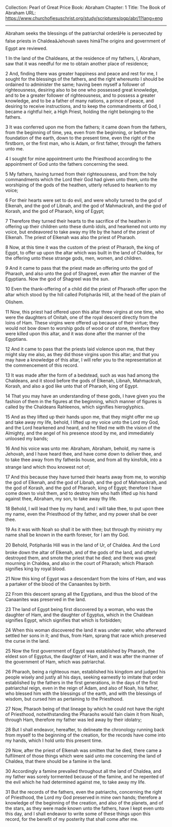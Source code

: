 Collection: Pearl of Great Price
Book: Abraham
Chapter: 1
Title: The Book of Abraham
URL: https://www.churchofjesuschrist.org/study/scriptures/pgp/abr/1?lang=eng

---

Abraham seeks the blessings of the patriarchal orderâHe is persecuted by false priests in ChaldeaâJehovah saves himâThe origins and government of Egypt are reviewed.

1 In the land of the Chaldeans, at the residence of my fathers, I, Abraham, saw that it was needful for me to obtain another place of residence;

2 And, finding there was greater happiness and peace and rest for me, I sought for the blessings of the fathers, and the right whereunto I should be ordained to administer the same; having been myself a follower of righteousness, desiring also to be one who possessed great knowledge, and to be a greater follower of righteousness, and to possess a greater knowledge, and to be a father of many nations, a prince of peace, and desiring to receive instructions, and to keep the commandments of God, I became a rightful heir, a High Priest, holding the right belonging to the fathers.

3 It was conferred upon me from the fathers; it came down from the fathers, from the beginning of time, yea, even from the beginning, or before the foundation of the earth, down to the present time, even the right of the firstborn, or the first man, who is Adam, or first father, through the fathers unto me.

4 I sought for mine appointment unto the Priesthood according to the appointment of God unto the fathers concerning the seed.

5 My fathers, having turned from their righteousness, and from the holy commandments which the Lord their God had given unto them, unto the worshiping of the gods of the heathen, utterly refused to hearken to my voice;

6 For their hearts were set to do evil, and were wholly turned to the god of Elkenah, and the god of Libnah, and the god of Mahmackrah, and the god of Korash, and the god of Pharaoh, king of Egypt;

7 Therefore they turned their hearts to the sacrifice of the heathen in offering up their children unto these dumb idols, and hearkened not unto my voice, but endeavored to take away my life by the hand of the priest of Elkenah. The priest of Elkenah was also the priest of Pharaoh.

8 Now, at this time it was the custom of the priest of Pharaoh, the king of Egypt, to offer up upon the altar which was built in the land of Chaldea, for the offering unto these strange gods, men, women, and children.

9 And it came to pass that the priest made an offering unto the god of Pharaoh, and also unto the god of Shagreel, even after the manner of the Egyptians. Now the god of Shagreel was the sun.

10 Even the thank-offering of a child did the priest of Pharaoh offer upon the altar which stood by the hill called Potipharâs Hill, at the head of the plain of Olishem.

11 Now, this priest had offered upon this altar three virgins at one time, who were the daughters of Onitah, one of the royal descent directly from the loins of Ham. These virgins were offered up because of their virtue; they would not bow down to worship gods of wood or of stone, therefore they were killed upon this altar, and it was done after the manner of the Egyptians.

12 And it came to pass that the priests laid violence upon me, that they might slay me also, as they did those virgins upon this altar; and that you may have a knowledge of this altar, I will refer you to the representation at the commencement of this record.

13 It was made after the form of a bedstead, such as was had among the Chaldeans, and it stood before the gods of Elkenah, Libnah, Mahmackrah, Korash, and also a god like unto that of Pharaoh, king of Egypt.

14 That you may have an understanding of these gods, I have given you the fashion of them in the figures at the beginning, which manner of figures is called by the Chaldeans Rahleenos, which signifies hieroglyphics.

15 And as they lifted up their hands upon me, that they might offer me up and take away my life, behold, I lifted up my voice unto the Lord my God, and the Lord hearkened and heard, and he filled me with the vision of the Almighty, and the angel of his presence stood by me, and immediately unloosed my bands;

16 And his voice was unto me: Abraham, Abraham, behold, my name is Jehovah, and I have heard thee, and have come down to deliver thee, and to take thee away from thy fatherâs house, and from all thy kinsfolk, into a strange land which thou knowest not of;

17 And this because they have turned their hearts away from me, to worship the god of Elkenah, and the god of Libnah, and the god of Mahmackrah, and the god of Korash, and the god of Pharaoh, king of Egypt; therefore I have come down to visit them, and to destroy him who hath lifted up his hand against thee, Abraham, my son, to take away thy life.

18 Behold, I will lead thee by my hand, and I will take thee, to put upon thee my name, even the Priesthood of thy father, and my power shall be over thee.

19 As it was with Noah so shall it be with thee; but through thy ministry my name shall be known in the earth forever, for I am thy God.

20 Behold, Potipharâs Hill was in the land of Ur, of Chaldea. And the Lord broke down the altar of Elkenah, and of the gods of the land, and utterly destroyed them, and smote the priest that he died; and there was great mourning in Chaldea, and also in the court of Pharaoh; which Pharaoh signifies king by royal blood.

21 Now this king of Egypt was a descendant from the loins of Ham, and was a partaker of the blood of the Canaanites by birth.

22 From this descent sprang all the Egyptians, and thus the blood of the Canaanites was preserved in the land.

23 The land of Egypt being first discovered by a woman, who was the daughter of Ham, and the daughter of Egyptus, which in the Chaldean signifies Egypt, which signifies that which is forbidden;

24 When this woman discovered the land it was under water, who afterward settled her sons in it; and thus, from Ham, sprang that race which preserved the curse in the land.

25 Now the first government of Egypt was established by Pharaoh, the eldest son of Egyptus, the daughter of Ham, and it was after the manner of the government of Ham, which was patriarchal.

26 Pharaoh, being a righteous man, established his kingdom and judged his people wisely and justly all his days, seeking earnestly to imitate that order established by the fathers in the first generations, in the days of the first patriarchal reign, even in the reign of Adam, and also of Noah, his father, who blessed him with the blessings of the earth, and with the blessings of wisdom, but cursed him as pertaining to the Priesthood.

27 Now, Pharaoh being of that lineage by which he could not have the right of Priesthood, notwithstanding the Pharaohs would fain claim it from Noah, through Ham, therefore my father was led away by their idolatry;

28 But I shall endeavor, hereafter, to delineate the chronology running back from myself to the beginning of the creation, for the records have come into my hands, which I hold unto this present time.

29 Now, after the priest of Elkenah was smitten that he died, there came a fulfilment of those things which were said unto me concerning the land of Chaldea, that there should be a famine in the land.

30 Accordingly a famine prevailed throughout all the land of Chaldea, and my father was sorely tormented because of the famine, and he repented of the evil which he had determined against me, to take away my life.

31 But the records of the fathers, even the patriarchs, concerning the right of Priesthood, the Lord my God preserved in mine own hands; therefore a knowledge of the beginning of the creation, and also of the planets, and of the stars, as they were made known unto the fathers, have I kept even unto this day, and I shall endeavor to write some of these things upon this record, for the benefit of my posterity that shall come after me.
